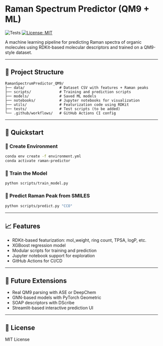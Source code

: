 # Raman Spectrum Predictor (QM9 + ML)
![Tests](https://github.com/naveen-dandu/RamanSpectrumPredictor_QM9/actions/workflows/python-package.yml/badge.svg)
[![License: MIT](https://img.shields.io/badge/License-MIT-yellow.svg)](https://opensource.org/licenses/MIT)


A machine learning pipeline for predicting Raman spectra of organic molecules using RDKit-based molecular descriptors and trained on a QM9-style dataset.

---

## 📂 Project Structure

```
RamanSpectrumPredictor_QM9/
├── data/                # Dataset CSV with features + Raman peaks
├── scripts/             # Training and prediction scripts
├── models/              # Saved ML models
├── notebooks/           # Jupyter notebooks for visualization
├── utils/               # Featurization code using RDKit
├── tests/               # Test scripts (to be added)
└── .github/workflows/   # GitHub Actions CI config
```

---

## 🚀 Quickstart

### 🔧 Create Environment
```bash
conda env create -f environment.yml
conda activate raman-predictor
```

### 🧠 Train the Model
```bash
python scripts/train_model.py
```

### 🔮 Predict Raman Peak from SMILES
```bash
python scripts/predict.py "CCO"
```

---

## 📈 Features

- RDKit-based featurization: mol_weight, ring count, TPSA, logP, etc.
- XGBoost regression model
- Modular scripts for training and prediction
- Jupyter notebook support for exploration
- GitHub Actions for CI/CD

---

## 🧪 Future Extensions

- Real QM9 parsing with ASE or DeepChem
- GNN-based models with PyTorch Geometric
- SOAP descriptors with DScribe
- Streamlit-based interactive prediction UI

---

## 🧾 License

MIT License
